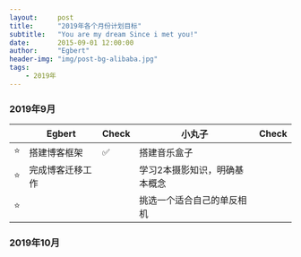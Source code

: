 ```yaml
---
layout:     post
title:      "2019年各个月份计划目标"
subtitle:   "You are my dream Since i met you!"
date:       2015-09-01 12:00:00
author:     "Egbert"
header-img: "img/post-bg-alibaba.jpg"
tags:
    - 2019年
---
```



### 2019年9月

|     |  Egbert                           |  ️Check   |        小丸子                    |  Check  |
| --- | ----------------------------------| ----     | ------------------------------- |---------|
| ⭐️  | 搭建博客框架                        | ✅       | 搭建音乐盒子                      |         |     
| ⭐️  | 完成博客迁移工作                     |          | 学习2本摄影知识，明确基本概念       |          |        
| ⭐️  |                                   |          | 挑选一个适合自己的单反相机          |          |

### 2019年10月